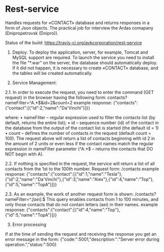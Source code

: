 # Rest-service

Handles requests for «CONTACT» database and returns responses in a form of Json objects.
The practical job for interview the Ardas comapany (Dnipropetrovsk (Dnipro)). 

Status of the build:
https://travis-ci.org/avkcorporation/rest-service

1.	Deploy:
    To deploy the application, server, for example, Tomcat and MySQL support are required. To launch the service you need to install the file “*.war” on the server, the database should automatically deploy. If it did not happen, it is necessary to create «CONTACT» database, and the tables will be created automatically.


2.	Service Management:

2.1. In order to execute the request, you need to enter the command (GET request) in the browser having the following form:
contacts?nameFilter=^A.*$&id=2&count=2
example response:
{"contacts":{"contact":[{"id":2,"name":"Da'Vinchi"}]}}

where: 
• nameFilter – regular expression used to filter the contacts list (by default, returns the entire list);
• id – sequence number (id) of the contact in the database from the output of the contact list is started (the default id = 1)
• count – defines the number of contacts in the request (default count = 100).
The request above will return a list of contacts beginning with id 2 in the amount of 2 units or even less if the contact names match the regular expression in nameFilter parameter (^A.*$ – returns the contacts that DO NOT begin with A).

2.2. If nothing is specified in the request, the service will return a list of all contacts from the 1st to the 100th number. Request form:
    /сontacts
example response:
{"contacts":{"contact":[{"id":1,"name":"Tesla"},{"id":2,"name":"Da'Vinchi"},{"id":3,"name":"Alex"},{"id":4,"name":"Top"},{"id":5,"name":"TopA"}]}}

2.3. As an example, the work of another request form is shown:
/contacts?nameFilter=^.*[aei].*$ 
This query enables contacts from 1 to 100 minutes, and only those contacts that do not contain letters (aei) in their names.
example response:
{"contacts":{"contact":[{"id":4,"name":"Top"},{"id":5,"name":"TopA"}]}}

3.	Error processing

If at the time of sending the request and receiving the response you get an error message in the form:
{"code:":5001,"description:":"Server error during operation.","status:":500}
